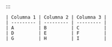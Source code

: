 :::

    | Columna 1 | Columna 2 | Columna 3 |
    | --------- | --------- | --------- |
    | A         | B         | C         |
    | D         | E         | F         |
    | G         | H         | I         |
